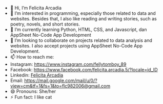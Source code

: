 - 👋 Hi, I’m Felicita Arcadia
- 👀 I’m interested in programming, especially those related to data and websites. Besides that, I also like reading and writing stories, such as poetry, novels, and short stories.
- 🌱 I’m currently learning Python, HTML, CSS, and Javascript, dan AppSheet No-Code App Development
- 💞️ I’m looking to collaborate on projects related to data analysis and websites. I also accept projects using AppSheet No-Code App Development.
- 📫 How to reach me:
- Instagram: https://www.instagram.com/fellytomboy_89
- Facebook: https://www.facebook.com/felicita.arcadia.5/?locale=id_ID
- Linkedin: [Felicita Arcadia](https://www.linkedin.com/in/felicita-arcadia-8b9290236/)
- Email: https://mail.google.com/mail/u/0/?view=cm&tf=1&fs=1&to=flc982006@gmail.com
- 😄 Pronouns: She/her
- ⚡ Fun fact: I like cat

<!---
FellyTomboy/FellyTomboy is a ✨ special ✨ repository because its `README.md` (this file) appears on your GitHub profile.
You can click the Preview link to take a look at your changes.
--->
